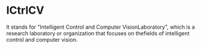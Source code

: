 # ICtrlCV
lt stands for "Intelligent Control and Computer VisionLaboratory", which is a research laboratory or organization that focuses on thefields of intelligent control and computer vision. 